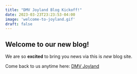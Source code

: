 ```yaml
---
title: "DMV Joyland Blog Kickoff!"
date: 2023-03-23T23:23:53-04:00
image: 'welcome-to-joyland.gif'
draft: false
---
```

## Welcome to our new blog!

We are so **excited** to bring you news via this is *new* blog site.

Come back to us anytime here: [DMV Joyland][dmvjhome]

[dmvjhome]: https://dmvjoyland-poc.stevenleung.dev
